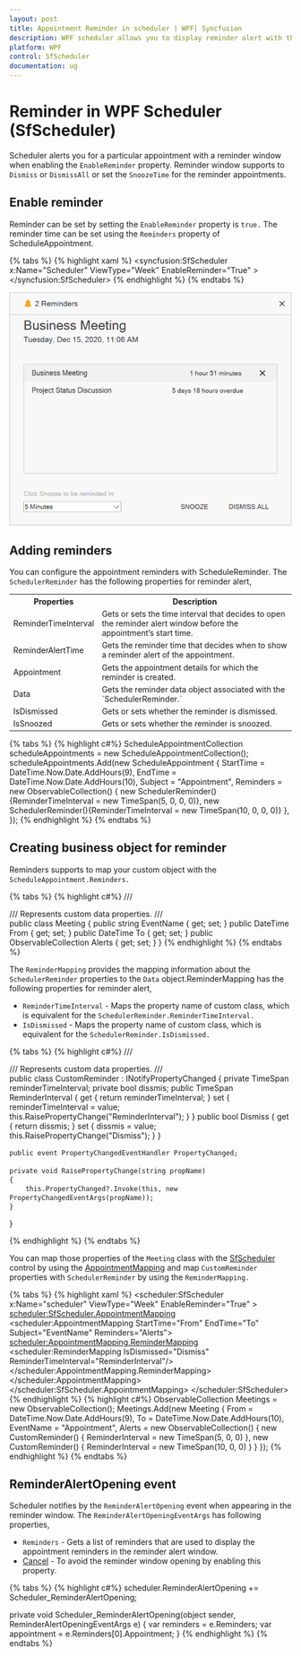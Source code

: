 ```yaml
---
layout: post
title: Appointment Reminder in scheduler | WPF| Syncfusion
description: WPF scheduler allows you to display reminder alert with the collection of reminders for particular appointments.
platform: WPF
control: SfScheduler
documentation: ug
---
```

# Reminder in WPF Scheduler (SfScheduler)
Scheduler alerts you for a particular appointment with a reminder window when enabling the `EnableReminder` property. Reminder window supports to `Dismiss` or `DismissAll` or set the `SnoozeTime` for the reminder appointments.

## Enable reminder
Reminder can be set by setting the `EnableReminder` property is `true.` The reminder time can be set using the `Reminders` property of ScheduleAppointment.

{% tabs %}
{% highlight xaml %}
<syncfusion:SfScheduler x:Name="Scheduler"
                        ViewType="Week"
                         EnableReminder="True" >
</syncfusion:SfScheduler>
{% endhighlight %}
{% endtabs %}

![WPF Scheduler reminder alert window](Reminder_Images/ReminderWindow.png)


## Adding reminders
You can configure the appointment reminders with ScheduleReminder. The `SchedulerReminder` has the following properties for reminder alert,

<table>
<tr>
<th>Properties</th>
<th>Description</th>
</tr>
<tr>
<td>ReminderTimeInterval</td>
<td>Gets or sets the time interval that decides to open the reminder alert window before the appointment’s start time.
</td>
</tr>
<tr>
<td>ReminderAlertTime</td>
<td>Gets the reminder time that decides when to show a reminder alert of the appointment.</td>
</tr>
<tr>
<td>Appointment</td>
<td>Gets the appointment details for which the reminder is created.</td>
</tr>
<tr>
<td>Data</td>
<td>Gets the reminder data object associated with the `SchedulerReminder.`</td>
</tr>
<tr>
<td>IsDismissed</td>
<td> Gets or sets whether the reminder is dismissed. </td>
</tr>
<tr>
<td>IsSnoozed</td>
<td> Gets or sets whether the reminder is snoozed. </td>
</tr>
</table>

{% tabs %}
{% highlight c#%}
 ScheduleAppointmentCollection scheduleAppointments = new ScheduleAppointmentCollection();
scheduleAppointments.Add(new ScheduleAppointment
{
    StartTime = DateTime.Now.Date.AddHours(9),
    EndTime = DateTime.Now.Date.AddHours(10),
    Subject = "Appointment",
    Reminders = new ObservableCollection<SchedulerReminder>()
                {
                    new SchedulerReminder(){ReminderTimeInterval = new TimeSpan(5, 0, 0, 0)},
                    new SchedulerReminder(){ReminderTimeInterval = new TimeSpan(10, 0, 0, 0)}
                },
});
{% endhighlight %}
{% endtabs %}

## Creating business object for reminder  
Reminders supports to map your custom object with the `ScheduleAppointment.Reminders.`

{% tabs %}
{% highlight c#%}
/// <summary>
/// Represents custom data properties.
/// </summary>
public class Meeting
{
    public string EventName { get; set; }
    public DateTime From { get; set; }
    public DateTime To { get; set; }
    public ObservableCollection<CustomReminder> Alerts { get; set; }
}
{% endhighlight %}
{% endtabs %}

The `ReminderMapping` provides the mapping information about the `SchedulerReminder` properties to the `Data` object.ReminderMapping has the following properties for reminder alert,

* `ReminderTimeInterval` - Maps the property name of custom class, which is equivalent for the `SchedulerReminder.ReminderTimeInterval.`
* `IsDismissed` - Maps the property name of custom class, which is equivalent for the `SchedulerReminder.IsDismissed.`

{% tabs %}
{% highlight c#%}
/// <summary>
/// Represents custom data properties.
/// </summary>
public class CustomReminder : INotifyPropertyChanged
{
    private TimeSpan reminderTimeInterval;
    private bool dissmis;
    public TimeSpan ReminderInterval
    {
        get { return reminderTimeInterval; }
        set
        {
            reminderTimeInterval = value;
            this.RaisePropertyChange("ReminderInterval");
        }
    }
    public bool Dismiss
        {
        get { return dissmis; }
        set
        {
            dissmis = value;
            this.RaisePropertyChange("Dismiss");
        }
    }

    public event PropertyChangedEventHandler PropertyChanged;

    private void RaisePropertyChange(string propName)
    {
        this.PropertyChanged?.Invoke(this, new PropertyChangedEventArgs(propName));
    }
}

{% endhighlight %}
{% endtabs %}

You can map those properties of the `Meeting` class with the [SfScheduler](https://help.syncfusion.com/cr/wpf/Syncfusion.UI.Xaml.Scheduler.SfScheduler.html) control by using the [AppointmentMapping](https://help.syncfusion.com/cr/wpf/Syncfusion.UI.Xaml.Scheduler.AppointmentMapping.html) and map `CustomReminder` properties with `SchedulerReminder` by using the `ReminderMapping.`

{% tabs %}
{% highlight xaml %}
<scheduler:SfScheduler
x:Name="scheduler" ViewType="Week" 
EnableReminder="True" >
    <scheduler:SfScheduler.AppointmentMapping>
        <scheduler:AppointmentMapping
         StartTime="From"
         EndTime="To"
         Subject="EventName"
         Reminders="Alerts">
        <scheduler:AppointmentMapping.ReminderMapping>
        <scheduler:ReminderMapping IsDismissed="Dismiss"
        ReminderTimeInterval="ReminderInterval"/>
        </scheduler:AppointmentMapping.ReminderMapping>
        </scheduler:AppointmentMapping>
    </scheduler:SfScheduler.AppointmentMapping>
</scheduler:SfScheduler>
{% endhighlight %}
{% highlight c#%}
ObservableCollection<Meeting> Meetings = new ObservableCollection<Meeting>();
Meetings.Add(new Meeting
{
    From = DateTime.Now.Date.AddHours(9),
    To = DateTime.Now.Date.AddHours(10),
    EventName = "Appointment",
    Alerts = new ObservableCollection<CustomReminder>()
    {
        new CustomReminder() { ReminderInterval = new TimeSpan(5, 0, 0) },
        new CustomReminder() { ReminderInterval = new TimeSpan(10, 0, 0) }
     }
});
{% endhighlight %}
{% endtabs %}

## ReminderAlertOpening event
Scheduler notifies by the `ReminderAlertOpening` event when appearing in the reminder window. The `ReminderAlertOpeningEventArgs` has following properties,
* `Reminders` - Gets a list of reminders that are used to display the appointment reminders in the reminder alert window.
* [Cancel](https://docs.microsoft.com/en-us/dotnet/api/system.componentmodel.canceleventargs.cancel?view=netcore-3.1) - To avoid the reminder window opening by enabling this property.

{% tabs %}
{% highlight c#%}
scheduler.ReminderAlertOpening += Scheduler_ReminderAlertOpening;

private void Scheduler_ReminderAlertOpening(object sender, ReminderAlertOpeningEventArgs e)
{
    var reminders = e.Reminders;
    var appointment = e.Reminders[0].Appointment;
}
{% endhighlight %}
{% endtabs %}